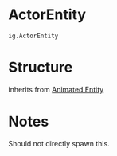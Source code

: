 # ActorEntity
`ig.ActorEntity`


# Structure
inherits from [Animated Entity](/entities/base/animated-entity.md)

# Notes
Should not directly spawn this.